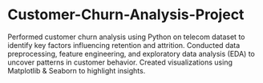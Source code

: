 # Customer-Churn-Analysis-Project
Performed customer churn analysis using Python on telecom dataset to identify key factors influencing retention and attrition. Conducted data preprocessing, feature engineering, and exploratory data analysis (EDA) to uncover patterns in customer behavior. Created visualizations using Matplotlib &amp; Seaborn to highlight insights.
